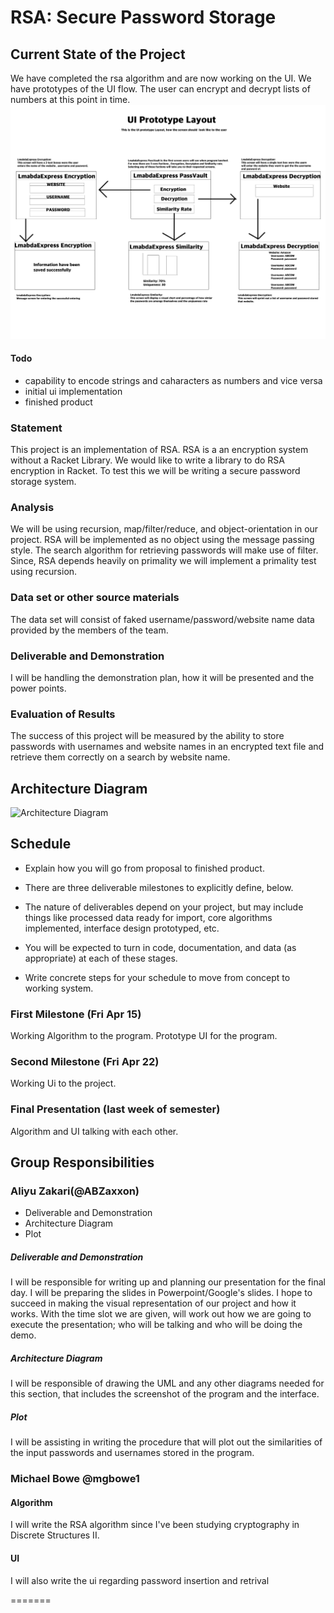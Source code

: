 # RSA: Secure Password Storage

## Current State of the Project
We have completed the rsa algorithm and are now working on the UI. We have prototypes of the UI flow. The user can encrypt and decrypt lists of numbers at this point in time.
![UI Prototype](UI%20Prototype%20Layout%20.png)

#### Todo
* capability to encode strings and caharacters as numbers and vice versa
* initial ui implementation
* finished product

### Statement
This project is an implementation of RSA. RSA is a an encryption system without a Racket Library. We would like to write a library to do RSA encryption in Racket. To test this we will be writing a secure password storage system.

### Analysis
We will be using recursion, map/filter/reduce, and object-orientation in our project. RSA will be implemented as no object using the message passing style. The search algorithm for retrieving passwords will make use of filter. Since, RSA depends heavily on primality we will implement a primality test using recursion.

### Data set or other source materials
The data set will consist of faked username/password/website name data provided by the members of the team.

### Deliverable and Demonstration
I will be handling the demonstration plan, how it will be presented and the power points.

### Evaluation of Results
The success of this project will be measured by the ability to store passwords with usernames and website names in an encrypted text file and retrieve them correctly on a search by website name.

## Architecture Diagram

![Architecture Diagram](http://www.cs.uml.edu/~mbowe/OPL/fp/Architecture.png)

## Schedule
* Explain how you will go from proposal to finished product.

* There are three deliverable milestones to explicitly define, below.

* The nature of deliverables depend on your project, but may include things like processed data ready for import, core algorithms implemented, interface design prototyped, etc.

* You will be expected to turn in code, documentation, and data (as appropriate) at each of these stages.

* Write concrete steps for your schedule to move from concept to working system.

### First Milestone (Fri Apr 15)
Working Algorithm to the program. Prototype UI for the program.

### Second Milestone (Fri Apr 22)
Working Ui to the project.

### Final Presentation (last week of semester)
Algorithm and UI talking with each other.

## Group Responsibilities

### Aliyu Zakari(@ABZaxxon) ###
* Deliverable and Demonstration
* Architecture Diagram
* Plot

##### Deliverable and Demonstration #####
I will be responsible for writing up and planning our presentation for the final day. I will be preparing the slides in Powerpoint/Google's slides.
I hope to succeed in making the visual representation of our project and how it works. With the time slot we are given, will work out how we are going to execute the presentation; who will be talking and who will be doing the demo.

##### Architecture Diagram #####
I will be responsible of drawing the UML and any other diagrams needed for this section, that includes the screenshot of the program and the interface.

##### Plot #####
I will be assisting in writing the procedure that will plot out the similarities of the input passwords and usernames stored in the program.

### Michael Bowe @mgbowe1

#### Algorithm ####
I will write the RSA algorithm since I've been studying cryptography in Discrete Structures II. 
#### UI ####
I will also write the ui regarding password insertion and retrival

=======

